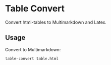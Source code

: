 # Table Convert

Convert html-tables to Multimarkdown and Latex.


## Usage

Convert to Multimarkdown:

```shell
table-convert table.html
```

